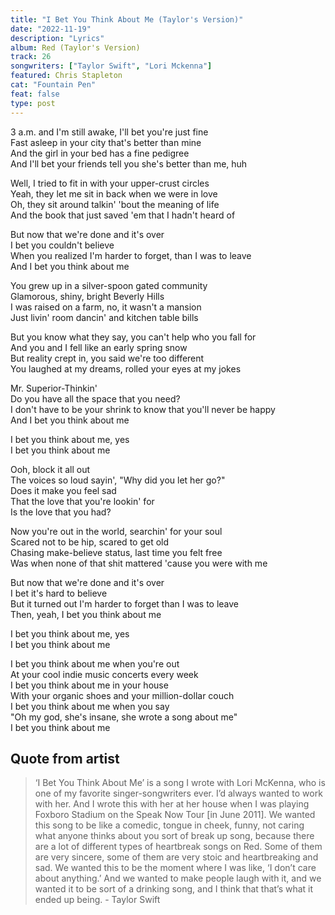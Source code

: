 ```yaml
---
title: "I Bet You Think About Me (Taylor's Version)"
date: "2022-11-19"
description: "Lyrics"
album: Red (Taylor's Version)
track: 26
songwriters: ["Taylor Swift", "Lori Mckenna"]
featured: Chris Stapleton
cat: "Fountain Pen"
feat: false
type: post
---
```


<p className="verse-one">
3 a.m. and I'm still awake, I'll bet you're just fine <br />
Fast asleep in your city that's better than mine <br />
And the girl in your bed has a fine pedigree <br />
And I'll bet your friends tell you she's better than me, huh <br />
</p>
<p className="verse-two">
Well, I tried to fit in with your upper-crust circles <br />
Yeah, they let me sit in back when we were in love <br />
Oh, they sit around talkin' 'bout the meaning of life <br />
And the book that just saved 'em that I hadn't heard of <br />
</p>
<p className="chorus">
But now that we're done and it's over <br />
I bet you couldn't believe <br />
When you realized I'm harder to forget, than I was to leave <br />
And I bet you think about me <br />
</p>
<p className="verse-three">
You grew up in a silver-spoon gated community <br />
Glamorous, shiny, bright Beverly Hills <br />
I was raised on a farm, no, it wasn't a mansion <br />
Just livin' room dancin' and kitchen table bills <br />
</p>
<p className="verse-four">
But you know what they say, you can't help who you fall for <br />
And you and I fell like an early spring snow <br />
But reality crept in, you said we're too different <br />
You laughed at my dreams, rolled your eyes at my jokes <br />
</p>
<p className="chorus">
Mr. Superior-Thinkin' <br />
Do you have all the space that you need? <br />
I don't have to be your shrink to know that you'll never be happy <br />
And I bet you think about me <br />
</p>
<p className="post-chorus">
I bet you think about me, yes <br />
I bet you think about me <br />
</p>
<p className="bridge">
Ooh, block it all out <br />
The voices so loud sayin', "Why did you let her go?" <br />
Does it make you feel sad <br />
That the love that you're lookin' for <br />
Is the love that you had? <br />
</p>
<p className="verse-five">
Now you're out in the world, searchin' for your soul <br />
Scared not to be hip, scared to get old <br />
Chasing make-believe status, last time you felt free <br />
Was when none of that shit mattered 'cause you were with me <br />
</p>
<p className="chorus">
But now that we're done and it's over <br />
I bet it's hard to believe <br />
But it turned out I'm harder to forget than I was to leave <br />
Then, yeah, I bet you think about me <br />
</p>
<p className="post-chorus">
I bet you think about me, yes <br />
I bet you think about me <br />
</p>
<p className="outro">
I bet you think about me when you're out <br />
At your cool indie music concerts every week <br />
I bet you think about me in your house <br />
With your organic shoes and your million-dollar couch <br />
I bet you think about me when you say <br />
"Oh my god, she's insane, she wrote a song about me" <br />
I bet you think about me <br />
</p>

## Quote from artist

<blockquote cite="https://twitter.com/country1025wklb/status/1459212651326844931">
‘I Bet You Think About Me’ is a song I wrote with Lori McKenna, who is one of my favorite singer-songwriters ever. I’d always wanted to work with her. And I wrote this with her at her house when I was playing Foxboro Stadium on the Speak Now Tour [in June 2011]. We wanted this song to be like a comedic, tongue in cheek, funny, not caring what anyone thinks about you sort of break up song, because there are a lot of different types of heartbreak songs on Red. Some of them are very sincere, some of them are very stoic and heartbreaking and sad. We wanted this to be the moment where I was like, ‘I don’t care about anything.’ And we wanted to make people laugh with it, and we wanted it to be sort of a drinking song, and I think that that’s what it ended up being. - Taylor Swift
</blockquote>
